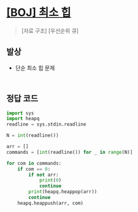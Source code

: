 # [[BOJ] 최소 힙](https://www.acmicpc.net/problem/1927)

> [자료 구조] [우선순위 큐]

## 발상

- 단순 최소 힙 문제

## <br>정답 코드

```python
import sys
import heapq
readline = sys.stdin.readline

N = int(readline())

arr = []
commands = [int(readline()) for _ in range(N)]

for com in commands:
    if com == 0:
        if not arr:
            print(0)
            continue
        print(heapq.heappop(arr))
        continue
    heapq.heappush(arr, com)

```
